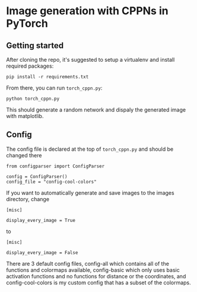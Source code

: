 # Image generation with CPPNs in PyTorch
## Getting started
After cloning the repo, it's suggested to setup a virtualenv and install required packages:

`pip install -r requirements.txt`

From there, you can run `torch_cppn.py`:

`python torch_cppn.py`

This should generate a random network and dispaly the generated image with matplotlib.  

## Config
The config file is declared at the top of `torch_cppn.py` and should be changed there

```
from configparser import ConfigParser

config = ConfigParser()
config_file = "config-cool-colors"
```

If you want to automatically generate and save images to the images directory, change

```
[misc]

display_every_image = True
```

to
```
[misc]

display_every_image = False
``````




There are 3 default config files, config-all which contains all of the functions and colormaps available, config-basic which only uses basic activation functions and no functions for distance or the coordinates, and config-cool-colors is my custom config that has a subset of the colormaps.

